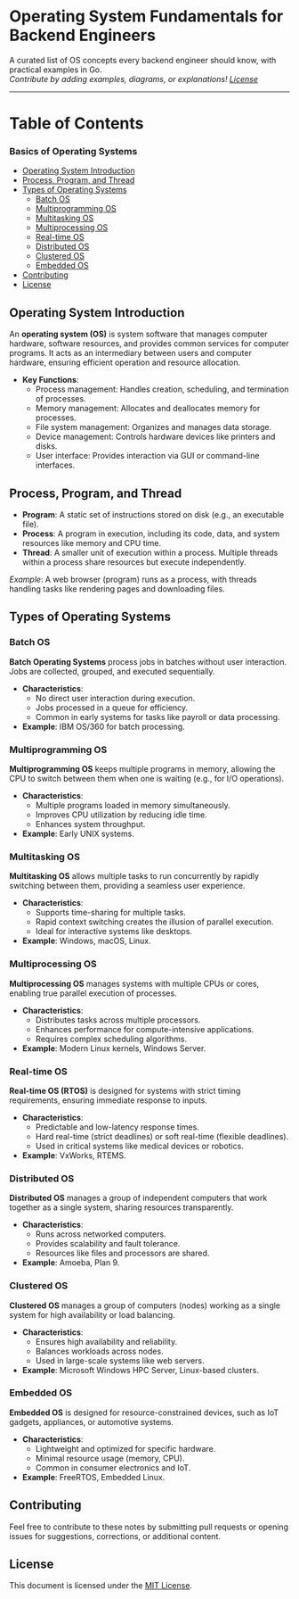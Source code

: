 # Operating System Fundamentals for Backend Engineers

A curated list of OS concepts every backend engineer should know, with practical examples in Go.  
*Contribute by adding examples, diagrams, or explanations! [License](LICENSE)*  

---

# Table of Contents

### Basics of Operating Systems
- [Operating System Introduction](#operating-system-introduction)
- [Process, Program, and Thread](#process-program-and-thread)
- [Types of Operating Systems](#types-of-operating-systems)
  - [Batch OS](#batch-os)
  - [Multiprogramming OS](#multiprogramming-os)
  - [Multitasking OS](#multitasking-os)
  - [Multiprocessing OS](#multiprocessing-os)
  - [Real-time OS](#real-time-os)
  - [Distributed OS](#distributed-os)
  - [Clustered OS](#clustered-os)
  - [Embedded OS](#embedded-os)
- [Contributing](#contributing)
- [License](#license)

## Operating System Introduction

An **operating system (OS)** is system software that manages computer hardware, software resources, and provides common services for computer programs. It acts as an intermediary between users and computer hardware, ensuring efficient operation and resource allocation.

- **Key Functions**:
  - Process management: Handles creation, scheduling, and termination of processes.
  - Memory management: Allocates and deallocates memory for processes.
  - File system management: Organizes and manages data storage.
  - Device management: Controls hardware devices like printers and disks.
  - User interface: Provides interaction via GUI or command-line interfaces.

## Process, Program, and Thread

- **Program**: A static set of instructions stored on disk (e.g., an executable file).
- **Process**: A program in execution, including its code, data, and system resources like memory and CPU time.
- **Thread**: A smaller unit of execution within a process. Multiple threads within a process share resources but execute independently.

*Example*: A web browser (program) runs as a process, with threads handling tasks like rendering pages and downloading files.

## Types of Operating Systems

### Batch OS

**Batch Operating Systems** process jobs in batches without user interaction. Jobs are collected, grouped, and executed sequentially.

- **Characteristics**:
  - No direct user interaction during execution.
  - Jobs processed in a queue for efficiency.
  - Common in early systems for tasks like payroll or data processing.
- **Example**: IBM OS/360 for batch processing.

### Multiprogramming OS

**Multiprogramming OS** keeps multiple programs in memory, allowing the CPU to switch between them when one is waiting (e.g., for I/O operations).

- **Characteristics**:
  - Multiple programs loaded in memory simultaneously.
  - Improves CPU utilization by reducing idle time.
  - Enhances system throughput.
- **Example**: Early UNIX systems.

### Multitasking OS

**Multitasking OS** allows multiple tasks to run concurrently by rapidly switching between them, providing a seamless user experience.

- **Characteristics**:
  - Supports time-sharing for multiple tasks.
  - Rapid context switching creates the illusion of parallel execution.
  - Ideal for interactive systems like desktops.
- **Example**: Windows, macOS, Linux.

### Multiprocessing OS

**Multiprocessing OS** manages systems with multiple CPUs or cores, enabling true parallel execution of processes.

- **Characteristics**:
  - Distributes tasks across multiple processors.
  - Enhances performance for compute-intensive applications.
  - Requires complex scheduling algorithms.
- **Example**: Modern Linux kernels, Windows Server.

### Real-time OS

**Real-time OS (RTOS)** is designed for systems with strict timing requirements, ensuring immediate response to inputs.

- **Characteristics**:
  - Predictable and low-latency response times.
  - Hard real-time (strict deadlines) or soft real-time (flexible deadlines).
  - Used in critical systems like medical devices or robotics.
- **Example**: VxWorks, RTEMS.

### Distributed OS

**Distributed OS** manages a group of independent computers that work together as a single system, sharing resources transparently.

- **Characteristics**:
  - Runs across networked computers.
  - Provides scalability and fault tolerance.
  - Resources like files and processors are shared.
- **Example**: Amoeba, Plan 9.

### Clustered OS

**Clustered OS** manages a group of computers (nodes) working as a single system for high availability or load balancing.

- **Characteristics**:
  - Ensures high availability and reliability.
  - Balances workloads across nodes.
  - Used in large-scale systems like web servers.
- **Example**: Microsoft Windows HPC Server, Linux-based clusters.

### Embedded OS

**Embedded OS** is designed for resource-constrained devices, such as IoT gadgets, appliances, or automotive systems.

- **Characteristics**:
  - Lightweight and optimized for specific hardware.
  - Minimal resource usage (memory, CPU).
  - Common in consumer electronics and IoT.
- **Example**: FreeRTOS, Embedded Linux.

## Contributing

Feel free to contribute to these notes by submitting pull requests or opening issues for suggestions, corrections, or additional content.

## License

This document is licensed under the [MIT License](LICENSE).
